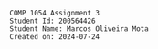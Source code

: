     COMP 1054 Assignment 3
    Student Id: 200564426
    Student Name: Marcos Oliveira Mota
    Created on: 2024-07-24
